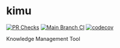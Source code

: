 # kimu

[![PR Checks](https://github.com/YoshidaYuhei/kimu/actions/workflows/pr.yml/badge.svg)](https://github.com/YoshidaYuhei/kimu/actions/workflows/pr.yml)
[![Main Branch CI](https://github.com/YoshidaYuhei/kimu/actions/workflows/main.yml/badge.svg)](https://github.com/YoshidaYuhei/kimu/actions/workflows/main.yml)
[![codecov](https://codecov.io/gh/YoshidaYuhei/kimu/branch/main/graph/badge.svg)](https://codecov.io/gh/YoshidaYuhei/kimu)

Knowledge Management Tool
